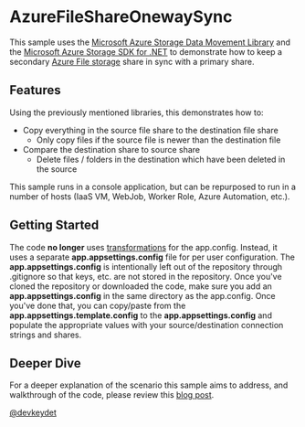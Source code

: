# AzureFileShareOnewaySync

This sample uses the [Microsoft Azure Storage Data Movement Library](https://github.com/Azure/azure-storage-net-data-movement) and the [
Microsoft Azure Storage SDK for .NET](https://github.com/Azure/azure-storage-net) to demonstrate how to keep a secondary [Azure File storage](https://azure.microsoft.com/en-us/services/storage/files/) share in sync with a primary share.

## Features

Using the previously mentioned libraries, this demonstrates how to:

- Copy everything in the source file share to the destination file share
  - Only copy files if the source file is newer than the destination file
- Compare the destination share to source share
    - Delete files / folders in the destination which have been deleted in the source

This sample runs in a console application, but can be repurposed to run in a number of hosts (IaaS VM, WebJob, Worker Role, Azure Automation, etc.). 
## Getting Started

The code **no longer** uses [transformations](https://msdn.microsoft.com/en-us/library/dd465326(VS.100).aspx) for the app.config.  Instead, it uses a separate **app.appsettings.config** file for per user configuration.  The **app.appsettings.config** is intentionally left out of the repository through .gitignore so that keys, etc. are not stored in the repository.  Once you've cloned the repository or downloaded the code, make sure you add an **app.appsettings.config** in the same directory as the app.config.  Once you've done that, you can copy/paste from the **app.appsettings.template.config** to the **app.appsettings.config** and populate the appropriate values with your source/destination connection strings and shares.

## Deeper Dive 

For a deeper explanation of the scenario this sample aims to address, and walkthrough of the code, please review this [blog post](https://blogs.msdn.microsoft.com/devkeydet/2016/10/12/manual-failover-of-azure-file-storage/).

[@devkeydet](https://twitter.com/devkeydet)